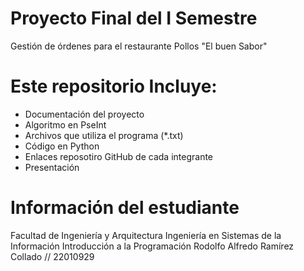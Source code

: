 # Proyecto Final del I Semestre
Gestión de órdenes para el restaurante Pollos "El buen Sabor"

# Este repositorio Incluye: 
- Documentación del proyecto
- Algoritmo en PseInt
- Archivos que utiliza el programa (*.txt)
- Código en Python
- Enlaces reposotiro GitHub de cada integrante
- Presentación


# Información del estudiante
Facultad de Ingeniería y Arquitectura
Ingeniería en Sistemas de la Información
Introducción a la Programación
Rodolfo Alfredo Ramírez Collado // 22010929
